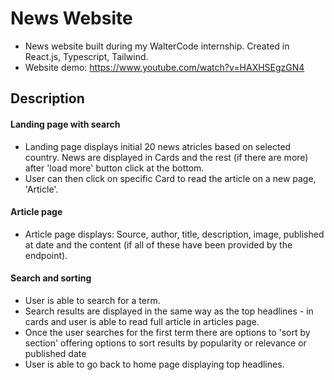 # News Website

* News website built during my WalterCode internship. Created in React.js, Typescript, Tailwind.
* Website demo: https://www.youtube.com/watch?v=HAXHSEgzGN4
## Description

#### Landing page with search
* Landing page displays initial 20 news atricles based on selected country.
News are displayed in Cards and the rest (if there are more) after &#39;load
more&#39; button click at the bottom.
* User can then click on specific Card to read the
article on a new page, &#39;Article&#39;.

#### Article page
* Article page displays:
Source, author, title, description, image, published at date and the content (if all of these have
been provided by the endpoint).


#### Search and sorting
* User is able to search for a term.
* Search results are displayed in the same way as the top headlines - in cards and user
is able to read full article in articles page.
* Once the user searches for the first term there are options to &#39;sort by section&#39; offering options
to sort results by popularity or relevance or published date
* User is able to go back to home page displaying top headlines.
